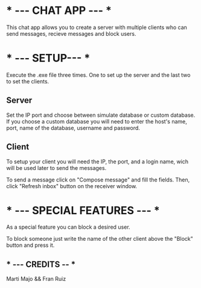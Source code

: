 # * --- CHAT APP --- *
This chat app allows you to create a server with multiple clients who can send messages, recieve messages and block users.

# * --- SETUP--- *
Execute the .exe file three times. One to set up the server and the last two to set the clients.

## Server 
Set the IP port and choose between simulate database or custom database.
If you choose a custom database you will need to enter the host's name, port, name of the database, username and password.

## Client
To setup your client you will need the IP, the port, and a login name, wich will be used later to send the messages.

To send a message click on "Compose message" and fill the fields.
Then, click "Refresh inbox" button on the receiver window.

# * --- SPECIAL FEATURES --- *
As a special feature you can block a desired user.

To block someone just write the name of the other client above the "Block" button and press it. 

## * --- CREDITS -- *
Marti Majo && Fran Ruiz